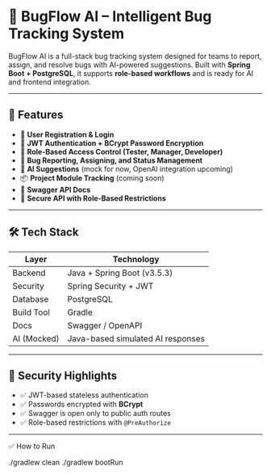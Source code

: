 # 🐞 BugFlow AI – Intelligent Bug Tracking System

BugFlow AI is a full-stack bug tracking system designed for teams to report, assign, and resolve bugs with AI-powered suggestions. Built with **Spring Boot + PostgreSQL**, it supports **role-based workflows** and is ready for AI and frontend integration.

---

## 🚀 Features

- 👥 **User Registration & Login**
- 🔐 **JWT Authentication + BCrypt Password Encryption**
- 🧩 **Role-Based Access Control (Tester, Manager, Developer)**
- 🐛 **Bug Reporting, Assigning, and Status Management**
- 🤖 **AI Suggestions** (mock for now, OpenAI integration upcoming)
- 📦 **Project Module Tracking** (coming soon)
- 📘 **Swagger API Docs**
- 🔐 **Secure API with Role-Based Restrictions**

---

## 🛠️ Tech Stack

| Layer         | Technology                         |
|---------------|-------------------------------------|
| Backend       | Java + Spring Boot (v3.5.3)         |
| Security      | Spring Security + JWT               |
| Database      | PostgreSQL                          |
| Build Tool    | Gradle                              |
| Docs          | Swagger / OpenAPI                   |
| AI (Mocked)   | Java-based simulated AI responses   |

---

## 🔐 Security Highlights

- ✅ JWT-based stateless authentication
- ✅ Passwords encrypted with **BCrypt**
- ✅ Swagger is open only to public auth routes
- ✅ Role-based restrictions with `@PreAuthorize`

---

✅ How to Run

./gradlew clean
./gradlew bootRun